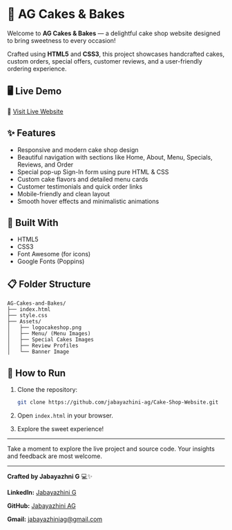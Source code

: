 # 🍰 AG Cakes & Bakes

Welcome to **AG Cakes & Bakes** — a delightful cake shop website designed to bring sweetness to every occasion!  

Crafted using **HTML5** and **CSS3**, this project showcases handcrafted cakes, custom orders, special offers, customer reviews, and a user-friendly ordering experience.

## 🖥️ Live Demo
🔗 [Visit Live Website](https://ag-cakes-and-bakes.netlify.app/)

## ✨ Features
- Responsive and modern cake shop design
- Beautiful navigation with sections like Home, About, Menu, Specials, Reviews, and Order
- Special pop-up Sign-In form using pure HTML & CSS
- Custom cake flavors and detailed menu cards
- Customer testimonials and quick order links
- Mobile-friendly and clean layout
- Smooth hover effects and minimalistic animations

## 📂 Built With
- HTML5
- CSS3
- Font Awesome (for icons)
- Google Fonts (Poppins)

## 📋 Folder Structure

  ```
  AG-Cakes-and-Bakes/
  ├── index.html
  ├── style.css
  ├── Assets/
  │   ├── logocakeshop.png
  │   ├── Menu/ (Menu Images)
  │   ├── Special Cakes Images
  │   ├── Review Profiles
  │   └── Banner Image
  ```

## 🚀 How to Run
 1. Clone the repository:
    ```bash
    git clone https://github.com/jabayazhini-ag/Cake-Shop-Website.git

 2. Open `index.html` in your browser.

 3. Explore the sweet experience!

 ---

 Take a moment to explore the live project and source code. Your insights and feedback are most welcome.

 ---

 **Crafted by Jabayazhni G** 💻✨

 **LinkedIn:** [Jabayazhini G](https://www.linkedin.com/in/jabayazhini-ag/)  
 
 **GitHub:** [Jabayazhini AG](https://github.com/jabayazhini-ag)
 
 **Gmail:** jabayazhiniag@gmail.com

